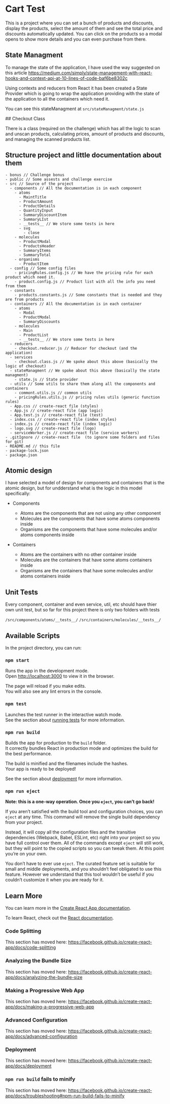 # Cart Test

This is a project where you can set a bunch of products and discounts, display the products, select the amount of them and see the total price and discounts automatically updated. You can click on the products so a modal opens to show more details and you can even purchase from there.

## State Managment

To manage the state of the application, I have used the way suggested on this article https://medium.com/simply/state-management-with-react-hooks-and-context-api-at-10-lines-of-code-baf6be8302c

Using contexts and reducers from React it has been created a State Provider which is going to wrap the application providing with the state of the application to all the containers which need it.

You can see this stateManagment at `src/stateManagment/state.js`

## Checkout Class

There is a class (required on the challenge) which has all the logic to scan and unscan products, calculating prices, amount of products and discounts, and managing the scanned products list.

## Structure project and little documentation about them

```
- bonus // Challenge bonus
- public // Some assests and challenge exercise
- src // Source of the project
  - components // All the documentation is in each component
    - atoms
      - MaintTitle
      - ProductAmount
      - ProductDetails
      - QuantityInput
      - SummaryDiscountItem
      - SummaryLIst
      - __tests__ // We store some tests in here
      - svg
        - close
    - molecules
      - ProductModal
      - ProductsHeader
      - SummaryItems
      - SummaryTotal
    - organisms
      - ProductItem
  - config // Some config files
    - pricingRules.config.js // We have the pricing rule for each product which need it.
    - product.config.js // Product list with all the info you need from them
  - constants
    - products.constants.js // Some constants that is needed and they are from products
  - containers // All the documentation is in each container
    - atoms
      - Modal
      - ProductModal
      - SummaryDiscounts
    - molecules
      - Main
      - ProductList
      - __tests__ // We store some tests in here
  - reducers
    - checkout.reducer.js // Reducer for checkout (and the application)
  - services
    - checkout.class.js // We spoke about this above (basically the logic of checkout)
  - stateManagment // We spoke about this above (basically the state managment)
    - state.js // State provider
  - utils // Some utils to share them along all the components and containers
    - commont.utils.js // common utils
    - pricingRules.utils.js // pricing rules utils (generic function rules)
  - App.css // create-react file (styles)
  - App.js // create-react file (app logic)
  - App.test.js // create-react file (test)
  - index.css // create-react file (index styles)
  - index.js // create-react file (index logic)
  - logo.svg // create-react file (logo)
  - serviceWorker.js // create-react file (service workers)
- .gitIgnore // create-react file  (to ignore some folders and files for git)
- README.md // this file
- package-lock.json
- package.json
```

## Atomic design
I have selected a model of design for components and containers that is the atomic design, but for undderstand what is the logic in this model specifically:

- Components
  - Atoms are the components that are not using any other component
  - Molecules are the components that have some atoms components inside
  - Organisms are the components that have some molecules and/or atoms components inside

- Containers
  - Atoms are the containers with no other container inside
  - Molecules are the containers that have some atoms containers inside
  - Organisms are the containers that have some molecules and/or atoms containers inside

## Unit Tests

Every component, container and even service, util, etc should have thier own unit test, but so far for this project there is only two folders with tests

`/src/components/atoms/__tests__/`
`/src/containers/molecules/__tests__/`

## Available Scripts

In the project directory, you can run:

### `npm start`

Runs the app in the development mode.<br>
Open [http://localhost:3000](http://localhost:3000) to view it in the browser.

The page will reload if you make edits.<br>
You will also see any lint errors in the console.

### `npm test`

Launches the test runner in the interactive watch mode.<br>
See the section about [running tests](https://facebook.github.io/create-react-app/docs/running-tests) for more information.

### `npm run build`

Builds the app for production to the `build` folder.<br>
It correctly bundles React in production mode and optimizes the build for the best performance.

The build is minified and the filenames include the hashes.<br>
Your app is ready to be deployed!

See the section about [deployment](https://facebook.github.io/create-react-app/docs/deployment) for more information.

### `npm run eject`

**Note: this is a one-way operation. Once you `eject`, you can’t go back!**

If you aren’t satisfied with the build tool and configuration choices, you can `eject` at any time. This command will remove the single build dependency from your project.

Instead, it will copy all the configuration files and the transitive dependencies (Webpack, Babel, ESLint, etc) right into your project so you have full control over them. All of the commands except `eject` will still work, but they will point to the copied scripts so you can tweak them. At this point you’re on your own.

You don’t have to ever use `eject`. The curated feature set is suitable for small and middle deployments, and you shouldn’t feel obligated to use this feature. However we understand that this tool wouldn’t be useful if you couldn’t customize it when you are ready for it.

## Learn More

You can learn more in the [Create React App documentation](https://facebook.github.io/create-react-app/docs/getting-started).

To learn React, check out the [React documentation](https://reactjs.org/).

### Code Splitting

This section has moved here: https://facebook.github.io/create-react-app/docs/code-splitting

### Analyzing the Bundle Size

This section has moved here: https://facebook.github.io/create-react-app/docs/analyzing-the-bundle-size

### Making a Progressive Web App

This section has moved here: https://facebook.github.io/create-react-app/docs/making-a-progressive-web-app

### Advanced Configuration

This section has moved here: https://facebook.github.io/create-react-app/docs/advanced-configuration

### Deployment

This section has moved here: https://facebook.github.io/create-react-app/docs/deployment

### `npm run build` fails to minify

This section has moved here: https://facebook.github.io/create-react-app/docs/troubleshooting#npm-run-build-fails-to-minify

